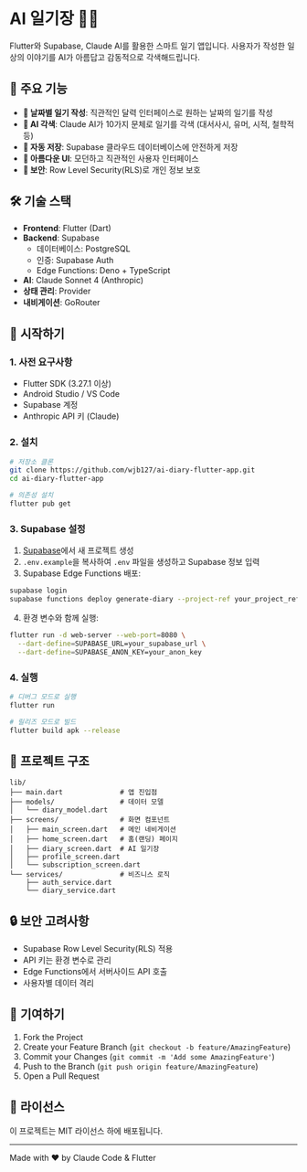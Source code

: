 # AI 일기장 📝✨

Flutter와 Supabase, Claude AI를 활용한 스마트 일기 앱입니다. 사용자가 작성한 일상의 이야기를 AI가 아름답고 감동적으로 각색해드립니다.

## 🌟 주요 기능

- **📅 날짜별 일기 작성**: 직관적인 달력 인터페이스로 원하는 날짜의 일기를 작성
- **🤖 AI 각색**: Claude AI가 10가지 문체로 일기를 각색 (대서사시, 유머, 시적, 철학적 등)
- **💾 자동 저장**: Supabase 클라우드 데이터베이스에 안전하게 저장
- **📱 아름다운 UI**: 모던하고 직관적인 사용자 인터페이스
- **🔐 보안**: Row Level Security(RLS)로 개인 정보 보호

## 🛠 기술 스택

- **Frontend**: Flutter (Dart)
- **Backend**: Supabase
  - 데이터베이스: PostgreSQL
  - 인증: Supabase Auth
  - Edge Functions: Deno + TypeScript
- **AI**: Claude Sonnet 4 (Anthropic)
- **상태 관리**: Provider
- **내비게이션**: GoRouter

## 🚀 시작하기

### 1. 사전 요구사항

- Flutter SDK (3.27.1 이상)
- Android Studio / VS Code
- Supabase 계정
- Anthropic API 키 (Claude)

### 2. 설치

```bash
# 저장소 클론
git clone https://github.com/wjb127/ai-diary-flutter-app.git
cd ai-diary-flutter-app

# 의존성 설치
flutter pub get
```

### 3. Supabase 설정

1. [Supabase](https://supabase.com)에서 새 프로젝트 생성
2. `.env.example`을 복사하여 `.env` 파일을 생성하고 Supabase 정보 입력
3. Supabase Edge Functions 배포:

```bash
supabase login
supabase functions deploy generate-diary --project-ref your_project_ref
```

4. 환경 변수와 함께 실행:

```bash
flutter run -d web-server --web-port=8080 \
  --dart-define=SUPABASE_URL=your_supabase_url \
  --dart-define=SUPABASE_ANON_KEY=your_anon_key
```

### 4. 실행

```bash
# 디버그 모드로 실행
flutter run

# 릴리즈 모드로 빌드
flutter build apk --release
```

## 📁 프로젝트 구조

```
lib/
├── main.dart              # 앱 진입점
├── models/                # 데이터 모델
│   └── diary_model.dart
├── screens/               # 화면 컴포넌트
│   ├── main_screen.dart   # 메인 네비게이션
│   ├── home_screen.dart   # 홈(랜딩) 페이지
│   ├── diary_screen.dart  # AI 일기장
│   ├── profile_screen.dart
│   └── subscription_screen.dart
└── services/              # 비즈니스 로직
    ├── auth_service.dart
    └── diary_service.dart
```

## 🔒 보안 고려사항

- Supabase Row Level Security(RLS) 적용
- API 키는 환경 변수로 관리
- Edge Functions에서 서버사이드 API 호출
- 사용자별 데이터 격리

## 🤝 기여하기

1. Fork the Project
2. Create your Feature Branch (`git checkout -b feature/AmazingFeature`)
3. Commit your Changes (`git commit -m 'Add some AmazingFeature'`)
4. Push to the Branch (`git push origin feature/AmazingFeature`)
5. Open a Pull Request

## 📄 라이선스

이 프로젝트는 MIT 라이선스 하에 배포됩니다.

---

Made with ❤️ by Claude Code & Flutter
